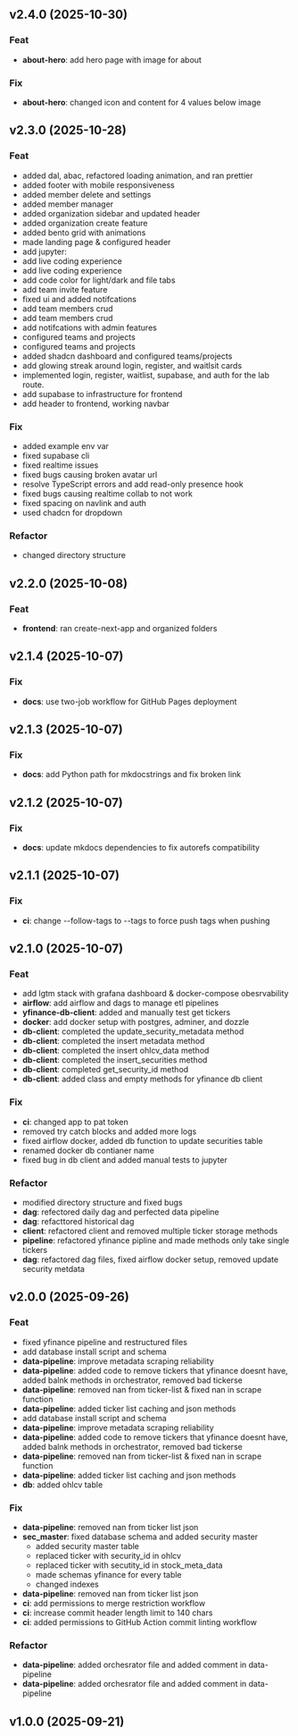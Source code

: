 ## v2.4.0 (2025-10-30)

### Feat

- **about-hero**: add hero page with image for about

### Fix

- **about-hero**: changed icon and content for 4 values below image

## v2.3.0 (2025-10-28)

### Feat

- added dal, abac, refactored loading animation, and ran prettier
- added footer with mobile responsiveness
- added member delete and settings
- added member manager
- added organization sidebar and updated header
- added organization create feature
- added bento grid with animations
- made landing page & configured header
- add jupyter:
- add live coding experience
- add live coding experience
- add code color for light/dark and file tabs
- add team invite feature
- fixed ui and added notifcations
- add team members crud
- add team members crud
- add notifcations with admin features
- configured teams and projects
- configured teams and projects
- added shadcn dashboard and configured teams/projects
- add glowing streak around login, register, and waitlsit cards
- implemented login, register, waitlist, supabase, and auth for the lab route.
- add supabase to infrastructure for frontend
- add header to frontend, working navbar

### Fix

- added example env var
- fixed supabase cli
- fixed realtime issues
- fixed bugs causing broken avatar url
- resolve TypeScript errors and add read-only presence hook
- fixed bugs causing realtime collab to not work
- fixed spacing on navlink and auth
- used chadcn for dropdown

### Refactor

- changed directory structure

## v2.2.0 (2025-10-08)

### Feat

- **frontend**: ran create-next-app and organized folders

## v2.1.4 (2025-10-07)

### Fix

- **docs**: use two-job workflow for GitHub Pages deployment

## v2.1.3 (2025-10-07)

### Fix

- **docs**: add Python path for mkdocstrings and fix broken link

## v2.1.2 (2025-10-07)

### Fix

- **docs**: update mkdocs dependencies to fix autorefs compatibility

## v2.1.1 (2025-10-07)

### Fix

- **ci**: change --follow-tags to --tags to force push tags when pushing

## v2.1.0 (2025-10-07)

### Feat

- add lgtm stack with grafana dashboard & docker-compose obesrvability
- **airflow**: add airflow and dags to manage etl pipelines
- **yfinance-db-client**: added and manually test get tickers
- **docker**: add docker setup with postgres, adminer, and dozzle
- **db-client**: completed the update_security_metadata method
- **db-client**: completed the insert metadata method
- **db-client**: completed the insert ohlcv_data method
- **db-client**: completed the insert_securities method
- **db-client**: completed get_security_id method
- **db-client**: added class and empty methods for yfinance db client

### Fix

- **ci**: changed app to pat token
- removed try catch blocks and added more logs
- fixed airflow docker, added db function to update securities table
- renamed docker db contianer name
- fixed bug in db client and added manual tests to jupyter

### Refactor

- modified directory structure and fixed bugs
- **dag**: refectored daily dag and perfected data pipeline
- **dag**: refacttored historical dag
- **client**: refactored client and removed multiple ticker storage methods
- **pipeline**: refactored yfinance pipline and made methods only take single tickers
- **dag**: refactored dag files, fixed airflow docker setup, removed update security metdata

## v2.0.0 (2025-09-26)

### Feat

- fixed yfinance pipeline and restructured files
- add database install script and schema
- **data-pipeline**: improve metadata scraping reliability
- **data-pipeline**: added code to remove tickers that yfinance doesnt have, added balnk methods in orchestrator, removed bad tickerse
- **data-pipeline**: removed nan from ticker-list & fixed nan in scrape function
- **data-pipeline**: added ticker list caching and json methods
- add database install script and schema
- **data-pipeline**: improve metadata scraping reliability
- **data-pipeline**: added code to remove tickers that yfinance doesnt have, added balnk methods in orchestrator, removed bad tickerse
- **data-pipeline**: removed nan from ticker-list & fixed nan in scrape function
- **data-pipeline**: added ticker list caching and json methods
- **db**: added ohlcv table

### Fix

- **data-pipeline**: removed nan from ticker list json
- **sec_master**: fixed database schema and added security master
    - added security master table
    - replaced ticker with security_id in ohlcv
    - replaced ticker with secutity_id in stock_meta_data
    - made schemas yfinance for every table
    - changed indexes
- **data-pipeline**: removed nan from ticker list json
- **ci**: add permissions to merge restriction workflow
- **ci**: increase commit header length limit to 140 chars
- **ci**: added permissions to GitHub Action commit linting workflow

### Refactor

- **data-pipeline**: added orchesrator file and added comment in data-pipeline
- **data-pipeline**: added orchesrator file and added comment in data-pipeline

## v1.0.0 (2025-09-21)
